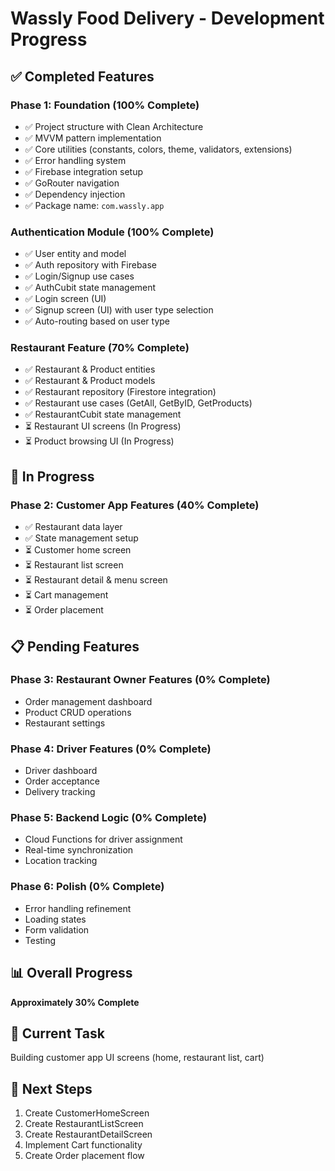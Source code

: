 # Wassly Food Delivery - Development Progress

## ✅ Completed Features

### Phase 1: Foundation (100% Complete)
- ✅ Project structure with Clean Architecture
- ✅ MVVM pattern implementation
- ✅ Core utilities (constants, colors, theme, validators, extensions)
- ✅ Error handling system
- ✅ Firebase integration setup
- ✅ GoRouter navigation
- ✅ Dependency injection
- ✅ Package name: `com.wassly.app`

### Authentication Module (100% Complete)
- ✅ User entity and model
- ✅ Auth repository with Firebase
- ✅ Login/Signup use cases
- ✅ AuthCubit state management
- ✅ Login screen (UI)
- ✅ Signup screen (UI) with user type selection
- ✅ Auto-routing based on user type

### Restaurant Feature (70% Complete)
- ✅ Restaurant & Product entities
- ✅ Restaurant & Product models
- ✅ Restaurant repository (Firestore integration)
- ✅ Restaurant use cases (GetAll, GetByID, GetProducts)
- ✅ RestaurantCubit state management
- ⏳ Restaurant UI screens (In Progress)
- ⏳ Product browsing UI (In Progress)

## 🔄 In Progress

### Phase 2: Customer App Features (40% Complete)
- ✅ Restaurant data layer
- ✅ State management setup
- ⏳ Customer home screen
- ⏳ Restaurant list screen
- ⏳ Restaurant detail & menu screen
- ⏳ Cart management
- ⏳ Order placement

## 📋 Pending Features

### Phase 3: Restaurant Owner Features (0% Complete)
- Order management dashboard
- Product CRUD operations
- Restaurant settings

### Phase 4: Driver Features (0% Complete)
- Driver dashboard
- Order acceptance
- Delivery tracking

### Phase 5: Backend Logic (0% Complete)
- Cloud Functions for driver assignment
- Real-time synchronization
- Location tracking

### Phase 6: Polish (0% Complete)
- Error handling refinement
- Loading states
- Form validation
- Testing

## 📊 Overall Progress
**Approximately 30% Complete**

## 🔧 Current Task
Building customer app UI screens (home, restaurant list, cart)

## 📝 Next Steps
1. Create CustomerHomeScreen
2. Create RestaurantListScreen  
3. Create RestaurantDetailScreen
4. Implement Cart functionality
5. Create Order placement flow
